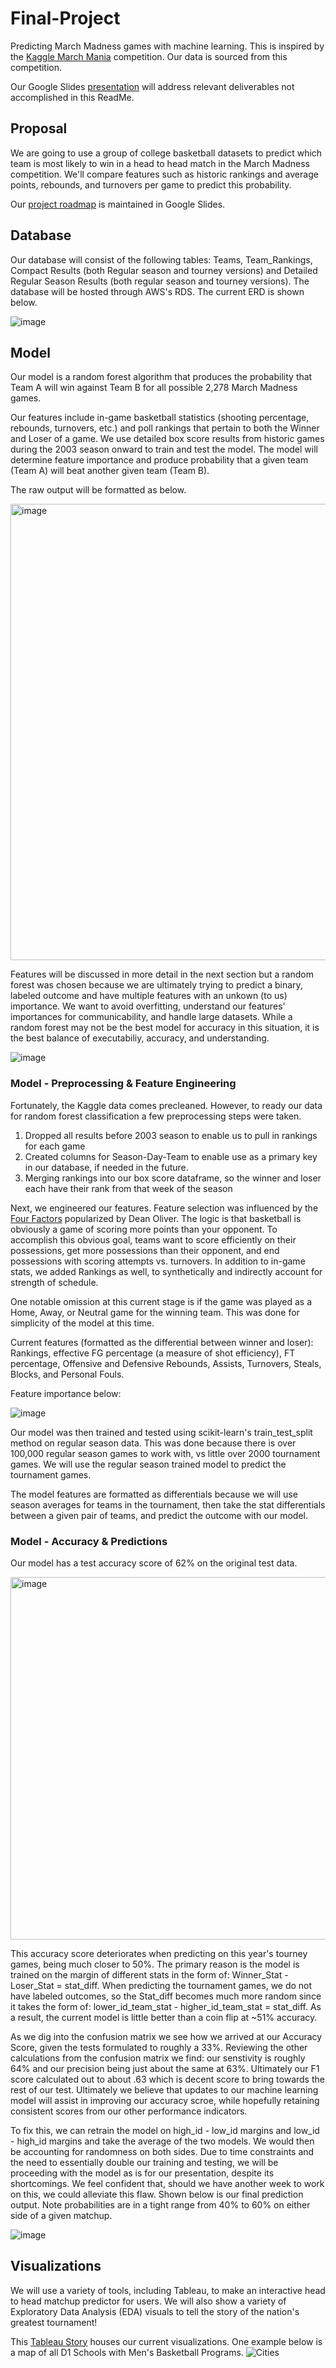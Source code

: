 # Final-Project
Predicting March Madness games with machine learning. This is inspired by the [Kaggle March Mania](https://www.kaggle.com/c/mens-march-mania-2022) competition. Our data is sourced from this competition.

Our Google Slides [presentation](https://docs.google.com/presentation/d/1HYjOiJzDm9tq-HdAaf0HMkdC65oxDQk9SOGrZIYbI_8/edit#slide=id.g12d996d0a47_1_195) will address relevant deliverables not accomplished in this ReadMe.

## Proposal
We are going to use a group of college basketball datasets to predict which team is most likely to win in a head to head match in the March Madness competition.  We'll compare features such as historic rankings and average points, rebounds, and turnovers per game to predict this probability.

Our [project roadmap](https://docs.google.com/presentation/d/1cj5roKmtqg1G50iBWTQ_k9QtFI_a5Rb9JQhdKWZx1qg/edit#slide=id.g127d0f87571_0_5) is maintained in Google Slides.

## Database
Our database will consist of the following tables: Teams, Team_Rankings, Compact Results (both Regular season and tourney versions) and Detailed Regular Season Results (both regular season and tourney versions). The database will be hosted through AWS's RDS. The current ERD is shown below.

![image](https://user-images.githubusercontent.com/93338132/171299637-5b88ea56-ca7c-4dbb-a45f-220f43822798.png)

## Model
Our model is a random forest algorithm that produces the probability that Team A will win against Team B for all possible 2,278 March Madness games. 

Our features include in-game basketball statistics (shooting percentage, rebounds, turnovers, etc.) and poll rankings that pertain to both the Winner and Loser of a game. We use detailed box score results from historic games during the 2003 season onward to train and test the model.  The model will determine feature importance and produce probability that a given team (Team A) will beat another given team (Team B). 

The raw output will be formatted as below.

<img width="730" alt="image" src="https://user-images.githubusercontent.com/93338132/167050740-f49f2dfd-620a-429d-b491-a1b846b53ce0.png">

Features will be discussed in more detail in the next section but a random forest was chosen because we are ultimately trying to predict a binary, labeled outcome and have multiple features with an unkown (to us) importance. We want to avoid overfitting, understand our features' importances for communicability, and handle large datasets. While a random forest may not be the best model for accuracy in this situation, it is the best balance of executabiliy, accuracy, and understanding. 

![image](https://user-images.githubusercontent.com/93338132/169670770-676ff636-4619-4d26-885e-d7917a7e99b3.png)

### Model - Preprocessing & Feature Engineering
Fortunately, the Kaggle data comes precleaned. However, to ready our data for random forest classification a few preprocessing steps were taken. 

1. Dropped all results before 2003 season to enable us to pull in rankings for each game
2. Created columns for Season-Day-Team to enable use as a primary key in our database, if needed in the future.
3. Merging rankings into our box score dataframe, so the winner and loser each have their rank from that week of the season

Next, we engineered our features. Feature selection was influenced by the [Four Factors]([url](https://www.basketball-reference.com/about/factors.html)) popularized by Dean Oliver. The logic is that basketball is obviously a game of scoring more points than your opponent. To accomplish this obvious goal, teams want to score efficiently on their possessions, get more possessions than their opponent, and end possessions with scoring attempts vs. turnovers. In addition to in-game stats, we added Rankings as well, to synthetically and indirectly account for strength of schedule. 

One notable omission at this current stage is if the game was played as a Home, Away, or Neutral game for the winning team. This was done for simplicity of the model at this time.

Current features (formatted as the differential between winner and loser): Rankings, effective FG percentage (a measure of shot efficiency), FT percentage, Offensive and Defensive Rebounds, Assists, Turnovers, Steals, Blocks, and Personal Fouls.

Feature importance below:

![image](https://user-images.githubusercontent.com/93338132/169670590-a10d1543-0ae3-49d5-870b-01d046da1d53.png)

Our model was then trained and tested using scikit-learn's train_test_split method on regular season data. This was done because there is over 100,000 regular season games to work with, vs little over 2000 tournament games. We will use the regular season trained model to predict the tournament games.

The model features are formatted as differentials because we will use season averages for teams in the tournament, then take the stat differentials between a given pair of teams, and predict the outcome with our model.

### Model - Accuracy & Predictions

Our model has a test accuracy score of 62% on the original test data. 

<img width="580" alt="image" src="https://user-images.githubusercontent.com/93338132/170891854-c437b8d6-b637-4c54-a3ef-5833f0afe7f3.png">

This accuracy score deteriorates when predicting on this year's tourney games, being much closer to 50%. The primary reason is the model is trained on the margin of different stats in the form of: Winner_Stat - Loser_Stat = stat_diff. When predicting the tournament games, we do not have labeled outcomes, so the Stat_diff becomes much more random since it takes the form of: lower_id_team_stat - higher_id_team_stat = stat_diff. As a result, the current model is little better than a coin flip at ~51% accuracy.

As we dig into the confusion matrix we see how we arrived at our Accuracy Score, given the tests formulated to roughly a 33%.  Reviewing the other calculations from the confusion matrix we find: our senstivity is roughly 64% and our precision being just about the same at 63%.  Ultimately our F1 score calculated out to about .63 which is decent score to bring towards the rest of our test.  Ultimately we believe that updates to our machine learning model will assist in improving our accuracy scroe, while hopefully retaining consistent scores from our other performance indicators.

To fix this, we can retrain the model on high_id - low_id margins and low_id - high_id margins and take the average of the two models. We would then be accounting for randomness on both sides. Due to time constraints and the need to essentially double our training and testing, we will be proceeding with the model as is for our presentation, despite its shortcomings. We feel confident that, should we have another week to work on this, we could alleviate this flaw. Shown below is our final prediction output. Note probabilities are in a tight range from 40% to 60% on either side of a given matchup. 

![image](https://user-images.githubusercontent.com/93338132/170892010-f497f3f3-d3d3-4276-8690-7a837273939c.png)


## Visualizations
We will use a variety of tools, including Tableau, to make an interactive head to head matchup predictor for users. We will also show a variety of Exploratory Data Analysis (EDA) visuals to tell the story of the nation's greatest tournament!

This [Tableau Story](https://public.tableau.com/app/profile/angie.greene/viz/FinalProject_16518756794360/WhosGoingtoWin?publish=yes) houses our current visualizations. One example below is a map of all D1 Schools with Men's Basketball Programs.
![Cities](https://user-images.githubusercontent.com/95720986/167307458-9574b2dc-1ba4-4eed-a8d5-7360c93dbaf3.png)







